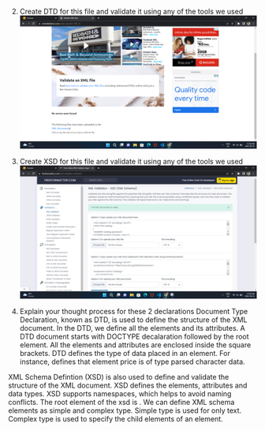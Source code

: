 
2. Create DTD for this file and validate it using any of the tools we used
![image_info](assignment_dtd_validation.png)

3. Create XSD for this file and validate it using any of the tools we used
![image_info](assignment_xsd_validation.png)

4. Explain your thought process for these 2 declarations
Document Type Declaration, known as DTD, is used to define the structure of the XML document. In the DTD, we define all the elements and its attributes. A DTD document starts with DOCTYPE decalaration followed by the root element. All the elements and attributes are enclosed inside the square brackets. DTD defines the type of data placed in an element. For instance, <!ELEMENT price (#PCDATA)> defines that element price is of type parsed character data. 

XML Schema Defintion (XSD) is also used to define and validate the structure of the XML document. XSD defines the elements, attributes and data types. XSD supports namespaces, which helps to avoid naming conflicts. The root element of the xsd is <schema/>. We can define XML schema elements as simple and complex type. Simple type is used for only text. Complex type is used to specify the child elements of an element. 